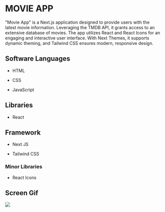 <h1>MOVIE APP</h1>

"Movie App" is a Next.js application designed to provide users with the latest movie information. Leveraging the TMDB API, it grants access to an extensive database of movies. The app utilizes React and React Icons for an engaging and interactive user interface. With Next Themes, it supports dynamic theming, and Tailwind CSS ensures modern, responsive design.

<h2> Software Languages </h2>

- HTML

- CSS

- JavaScript

<h2> Libraries </h2>

- React

<h2> Framework </h2>

- Next JS

- Tailwind CSS

<h3> Minor Libraries </h3>

- React Icons

<h2> Screen Gif </h2>

![](mover.gif)
